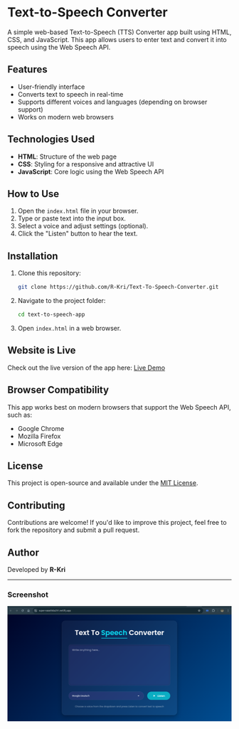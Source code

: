 # Text-to-Speech Converter

A simple web-based Text-to-Speech (TTS) Converter app built using HTML, CSS, and JavaScript. This app allows users to enter text and convert it into speech using the Web Speech API.

## Features

- User-friendly interface
- Converts text to speech in real-time
- Supports different voices and languages (depending on browser support)
- Works on modern web browsers

## Technologies Used

- **HTML**: Structure of the web page
- **CSS**: Styling for a responsive and attractive UI
- **JavaScript**: Core logic using the Web Speech API

## How to Use

1. Open the `index.html` file in your browser.
2. Type or paste text into the input box.
3. Select a voice and adjust settings (optional).
4. Click the "Listen" button to hear the text.

## Installation

1. Clone this repository:
   ```sh
   git clone https://github.com/R-Kri/Text-To-Speech-Converter.git
   ```
2. Navigate to the project folder:
   ```sh
   cd text-to-speech-app
   ```
3. Open `index.html` in a web browser.

## Website is Live
Check out the live version of the app here: [Live Demo](https://super-naiad-b0a291.netlify.app/)

## Browser Compatibility
This app works best on modern browsers that support the Web Speech API, such as:

- Google Chrome
- Mozilla Firefox
- Microsoft Edge

## License
This project is open-source and available under the [MIT License](LICENSE).

## Contributing
Contributions are welcome! If you'd like to improve this project, feel free to fork the repository and submit a pull request.

## Author
Developed by **R-Kri**

---
### Screenshot
![App Screenshot](screenshot.png)
